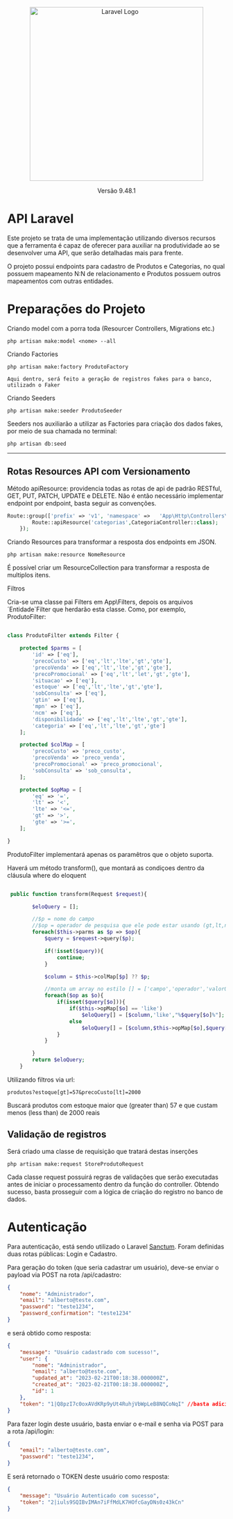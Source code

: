 <p align="center"><a href="https://laravel.com" target="_blank"><img src="https://raw.githubusercontent.com/laravel/art/master/logo-lockup/5%20SVG/2%20CMYK/1%20Full%20Color/laravel-logolockup-cmyk-red.svg" width="400" alt="Laravel Logo"></a></p>

<p align="center">
    Versão 9.48.1
<p>

# API Laravel

Este projeto se trata de uma implementação utilizando diversos recursos que a ferramenta é capaz de oferecer para auxiliar na produtividade ao se desenvolver uma API, que serão detalhadas mais para frente.

O projeto possui endpoints para cadastro de Produtos e Categorias, no qual possuem mapeamento N:N de relacionamento e Produtos possuem outros mapeamentos com outras entidades.

# Preparações do Projeto

Criando model com a porra toda (Resourcer Controllers, Migrations etc.)

    php artisan make:model <nome> --all

Criando Factories

    php artisan make:factory ProdutoFactory

    Aqui dentro, será feito a geração de registros fakes para o banco, utilizadn o Faker

Criando Seeders

    php artisan make:seeder ProdutoSeeder

Seeders nos auxiliarão a utilizar as Factories para criação dos dados fakes, por meio de sua chamada no terminal:

    php artisan db:seed

---

## Rotas Resources API com Versionamento

Método apiResource: providencia todas as rotas de api de padrão RESTful, GET, PUT, PATCH, UPDATE e DELETE. Não é então necessário implementar endpoint por endpoint, basta seguir as convenções.

```php
Route::group(['prefix' => 'v1', 'namespace' =>   'App\Http\Controllers\V1'],function(){
        Route::apiResource('categorias',CategoriaController::class);
    });
```

Criando Resources para transformar a resposta dos endpoints em JSON.

    php artisan make:resource NomeResource

É possível criar um ResourceCollection para transformar a resposta de multiplos itens.

Filtros

Cria-se uma classe pai Filters em App\Filters, depois os arquivos ´Entidade`Filter que herdarão esta classe. Como, por exemplo, ProdutoFilter:

```php

class ProdutoFilter extends Filter {

    protected $parms = [
        'id' => ['eq'],
        'precoCusto' => ['eq','lt','lte','gt','gte'],
        'precoVenda' => ['eq','lt','lte','gt','gte'],
        'precoPromocional' => ['eq','lt','let','gt','gte'],
        'situacao' => ['eq'],
        'estoque' => ['eq','lt','lte','gt','gte'],
        'sobConsulta' => ['eq'],
        'gtin' => ['eq'],
        'mpn' => ['eq'],
        'ncm' => ['eq'],
        'disponibilidade' => ['eq','lt','lte','gt','gte'],
        'categoria' => ['eq','lt','lte','gt','gte']
    ];

    protected $colMap = [
        'precoCusto' => 'preco_custo',
        'precoVenda' => 'preco_venda',
        'precoPromocional' => 'preco_promocional',
        'sobConsulta' => 'sob_consulta',
    ];

    protected $opMap = [
        'eq' => '=',
        'lt' => '<',
        'lte' => '<=',
        'gt' => '>',
        'gte' => '>=',
    ];

}

```

ProdutoFilter implementará apenas os paramêtros que o objeto suporta.

Haverá um método transform(), que montará as condiçoes dentro da cláusula where do eloquent

```php

 public function transform(Request $request){

        $eloQuery = [];

        //$p = nome do campo
        //$op = operador de pesquisa que ele pode estar usando (gt,lt,ne,eq)
        foreach($this->parms as $p => $op){
            $query = $request->query($p);

            if(!isset($query)){
                continue;
            }

            $column = $this->colMap[$p] ?? $p;

            //monta um array no estilo [] = ['campo','operador','valorQueryString'], da forma que é tratada pelo eloquent
            foreach($op as $o){
                if(isset($query[$o])){
                    if($this->opMap[$o] == 'like')
                        $eloQuery[] = [$column,'like',"%$query[$o]%"];
                    else
                        $eloQuery[] = [$column,$this->opMap[$o],$query[$o]];
                }
            }

        }
        return $eloQuery;
    }

```

Utilizando filtros via url:

    produtos?estoque[gt]=57&precoCusto[lt]=2000

Buscará produtos com estoque maior que (greater than) 57 e que custam menos (less than) de 2000 reais

## Validação de registros

Será criado uma classe de requisição que tratará destas inserções

    php artisan make:request StoreProdutoRequest

Cada classe request possuirá regras de validações que serão executadas antes de iniciar o processamento dentro da função do controller. Obtendo sucesso, basta prosseguir com a lógica de criação do registro no banco de dados.

# Autenticação

Para autenticação, está sendo utilizado o Laravel [Sanctum](https://laravel.com/docs/10.x/sanctum). Foram definidas duas rotas públicas: Login e Cadastro.

Para geração do token (que seria cadastrar um usuário), deve-se enviar o payload via POST na rota /api/cadastro:

```json
{
    "nome": "Administrador",
    "email": "alberto@teste.com",
    "password": "teste1234",
    "password_confirmation": "teste1234"
}
```

e será obtido como resposta:

```json
{
    "message": "Usuário cadastrado com sucesso!",
    "user": {
        "nome": "Administrador",
        "email": "alberto@teste.com",
        "updated_at": "2023-02-21T00:18:38.000000Z",
        "created_at": "2023-02-21T00:18:38.000000Z",
        "id": 1
    },
    "token": "1|Q8pzI7c0oxAVdKRp9yUt4RuhjVbWpLeB8NQCoNqI" //basta adicioná-lo no cabeçalho de toda requisição que necessite de autenticação
}
```
Para fazer login deste usuário, basta enviar o e-mail e senha via POST para a rota /api/login:

```json
{
    "email": "alberto@teste.com",
    "password": "teste1234",    
}
```
E será retornado o TOKEN deste usuário como resposta:

```json
{
    "message": "Usuário Autenticado com sucesso",
    "token": "2|iuls9SQIBvIMAn7iFfMdLK7HOfcGayDNs0z43kCn"
}
```

